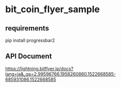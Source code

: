 # bit_coin_flyer_sample

## requirements
pip install progressbar2  

## API Document
https://lightning.bitflyer.jp/docs?lang=ja&_ga=2.99596766.1958260860.1522668585-685931086.1522668585

